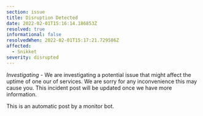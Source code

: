 ```yaml
---
section: issue
title: Disruption Detected
date: 2022-02-01T15:16:14.186853Z
resolved: true
informational: false
resolvedWhen: 2022-02-01T15:17:21.729586Z
affected:
  - Snikket
severity: disrupted
---
```

*Investigating* - We are investigating a potential issue that might affect the uptime of one our of services. We are sorry for any inconvenience this may cause you. This incident post will be updated once we have more information.

This is an automatic post by a monitor bot.
        